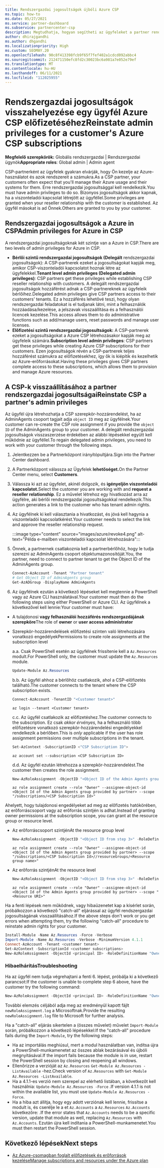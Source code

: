 ```yaml
---
title: Rendszergazdai jogosultságok újbóli Azure CSP
ms.topic: how-to
ms.date: 05/27/2021
ms.service: partner-dashboard
ms.subservice: partnercenter-csp
description: Megtudhatja, hogyan segítheti az ügyfeleket a partner rendszergazdai jogosultságai visszaállításában, hogy a partner segítséget tudjon kérni az ügyfelek Azure CSP kezeléséhez.
author: dhirajgandhi
ms.author: dhgandhi
ms.localizationpriority: High
ms.custom: SEOMAY.20
ms.openlocfilehash: 90c8f413398fcb9f65f7fef402a1cdcd092abbc4
ms.sourcegitcommit: 212471150efc8fd2c30023bc6a981a7e052e79ef
ms.translationtype: MT
ms.contentlocale: hu-HU
ms.lasthandoff: 06/11/2021
ms.locfileid: "112025955"
---
```

# <a name="reinstate-admin-privileges-for-a-customers-azure-csp-subscriptions"></a><span data-ttu-id="d3edf-103">Rendszergazdai jogosultságok visszahelyezése egy ügyfél Azure CSP előfizetéséhez</span><span class="sxs-lookup"><span data-stu-id="d3edf-103">Reinstate admin privileges for a customer's Azure CSP subscriptions</span></span>  

<span data-ttu-id="d3edf-104">**Megfelelő szerepkörök:** Globális rendszergazdai | Rendszergazdai ügynök</span><span class="sxs-lookup"><span data-stu-id="d3edf-104">**Appropriate roles**: Global admin | Admin agent</span></span>

<span data-ttu-id="d3edf-105">CSP-partnerként az ügyfelek gyakran elvárják, hogy Ön kezelje az Azure-használatot és azok rendszereit a számukra.</span><span class="sxs-lookup"><span data-stu-id="d3edf-105">As a CSP partner, your customers often expect that you'll manage their Azure usage and their systems for them.</span></span> <span data-ttu-id="d3edf-106">Erre rendszergazdai jogosultsággal kell rendelkezik.</span><span class="sxs-lookup"><span data-stu-id="d3edf-106">You must have admin privileges to do so.</span></span> <span data-ttu-id="d3edf-107">Bizonyos jogosultságok akkor kapnak, ha a viszonteladói kapcsolat létrejött az ügyféllel.</span><span class="sxs-lookup"><span data-stu-id="d3edf-107">Some privileges are granted when your reseller relationship with the customer is established.</span></span> <span data-ttu-id="d3edf-108">Az ügyfél másokat is ad Önnek.</span><span class="sxs-lookup"><span data-stu-id="d3edf-108">Others are granted to you by your customer.</span></span>

## <a name="admin-privileges-for-azure-in-csp"></a><span data-ttu-id="d3edf-109">Rendszergazdai jogosultságok a Azure in CSP</span><span class="sxs-lookup"><span data-stu-id="d3edf-109">Admin privileges for Azure in CSP</span></span>

<span data-ttu-id="d3edf-110">A rendszergazdai jogosultságoknak két szintje van a Azure in CSP.</span><span class="sxs-lookup"><span data-stu-id="d3edf-110">There are two levels of admin privileges for Azure in CSP.</span></span>

- <span data-ttu-id="d3edf-111">**Bérlői szintű rendszergazdai jogosultságok (Delegált** rendszergazdai jogosultságok): A CSP-partnerek ezeket a jogosultságokat kapják meg, amikor CSP-viszonteladói kapcsolatot hoznak létre az ügyfelekkel.</span><span class="sxs-lookup"><span data-stu-id="d3edf-111">**Tenant level admin privileges (Delegated admin privileges)**:  CSP partners get these privileges while establishing CSP reseller relationship with customers.</span></span> <span data-ttu-id="d3edf-112">A delegált rendszergazdai jogosultságok hozzáférést adnak a CSP-partnereknek az ügyfeleik bérlőihez.</span><span class="sxs-lookup"><span data-stu-id="d3edf-112">Delegated admin privileges give CSP partners access to their customers' tenants.</span></span> <span data-ttu-id="d3edf-113">Ez a hozzáférés lehetővé teszi, hogy olyan rendszergazdai feladatokat is el tudjanak látni, mint a felhasználók hozzáadása/kezelése, a jelszavak visszaállítása és a felhasználói licencek kezelése.</span><span class="sxs-lookup"><span data-stu-id="d3edf-113">This access allows them to do administrative functions such as add/manage users, reset passwords and manage user licenses.</span></span>
- <span data-ttu-id="d3edf-114">**Előfizetési szintű rendszergazdai jogosultságok:** A CSP-partnerek ezeket a jogosultságokat a Azure CSP létrehozásakor kapják meg az ügyfeleik számára.</span><span class="sxs-lookup"><span data-stu-id="d3edf-114">**Subscription level admin privileges**: CSP partners get these privileges while creating Azure CSP subscriptions for their customers.</span></span> <span data-ttu-id="d3edf-115">Ezen jogosultságok révén a CSP-partnerek teljes hozzáférést számukra az előfizetésekhez, így ők is kiépítik és kezelhetik az Azure-erőforrásokat.</span><span class="sxs-lookup"><span data-stu-id="d3edf-115">Having these privileges gives CSP partners complete access to these subscriptions, which allows them to provision and manage Azure resources.</span></span>

## <a name="reinstate-csp-a-partners-admin-privileges"></a><span data-ttu-id="d3edf-116">A CSP-k visszaállításához a partner rendszergazdai jogosultságai</span><span class="sxs-lookup"><span data-stu-id="d3edf-116">Reinstate CSP a partner's admin privileges</span></span>

<span data-ttu-id="d3edf-117">Az ügyfél újra létrehozhatja a CSP szerepkör-hozzárendelést, ha az AdminAgents csoport tagjait adja `object ID` meg az ügyfélnek.</span><span class="sxs-lookup"><span data-stu-id="d3edf-117">Your customer can re-create the CSP role assignment if you provide the `object ID` of the AdminAgents group to your customer.</span></span> <span data-ttu-id="d3edf-118">A delegált rendszergazdai jogosultságok visszaszerzése érdekében az alábbi lépésekkel együtt kell működnie az ügyféllel.</span><span class="sxs-lookup"><span data-stu-id="d3edf-118">To regain delegated admin privileges, you need to work with your customer through the following steps.</span></span>

1. <span data-ttu-id="d3edf-119">Jelentkezzen be a Partnerközpont irányítópultjára.</span><span class="sxs-lookup"><span data-stu-id="d3edf-119">Sign into the Partner Center dashboard.</span></span>

2. <span data-ttu-id="d3edf-120">A Partnerközpont válassza az Ügyfelek **lehetőséget.**</span><span class="sxs-lookup"><span data-stu-id="d3edf-120">On the Partner Center menu, select **Customers**.</span></span>

3. <span data-ttu-id="d3edf-121">Válassza ki azt az ügyfelet, akinél dolgozik, és **igényeljön viszonteladói kapcsolatot.**</span><span class="sxs-lookup"><span data-stu-id="d3edf-121">Select the customer you are working with and **request a reseller relationship**.</span></span> <span data-ttu-id="d3edf-122">Ez a művelet létrehoz egy hivatkozást arra az ügyfélre, aki bérlői rendszergazdai jogosultságokkal rendelkezik.</span><span class="sxs-lookup"><span data-stu-id="d3edf-122">This action generates a link to the customer who has tenant admin rights.</span></span>

4. <span data-ttu-id="d3edf-123">Az ügyfélnek ki kell választania a hivatkozást, és jóvá kell hagynia a viszonteladói kapcsolatkérést.</span><span class="sxs-lookup"><span data-stu-id="d3edf-123">Your customer needs to select the link and approve the reseller relationship request.</span></span>

   :::image type="content" source="images/azure/revoke4.png" alt-text="Példa e-mailben viszonteladói kapcsolat létrehozására":::

5. <span data-ttu-id="d3edf-125">Önnek, a partnernek csatlakoznia kell a partnerbérlőhöz, hogy le tudja szerezni az AdminAgents csoport objektumazonosítóját.</span><span class="sxs-lookup"><span data-stu-id="d3edf-125">You, the partner, need to connect to partner tenant to get the Object ID of the AdminAgents group.</span></span>
  
   ```powershell
   Connect-AzAccount -Tenant "Partner tenant"
   # Get Object ID of AdminAgents group
   Get-AzADGroup -DisplayName AdminAgents
   ```

6. <span data-ttu-id="d3edf-126">Az ügyfélnek ezután a következő lépéseket kell megtennie a PowerShell vagy az Azure CLI használatával.</span><span class="sxs-lookup"><span data-stu-id="d3edf-126">Your customer must then do the following steps using either PowerShell or Azure CLI.</span></span> <span data-ttu-id="d3edf-127">Az ügyfélnek a következővel kell lennie:</span><span class="sxs-lookup"><span data-stu-id="d3edf-127">Your customer must have:</span></span>

- <span data-ttu-id="d3edf-128">A tulajdonosi **vagy felhasználói** **hozzáférés rendszergazdájának szerepköre**</span><span class="sxs-lookup"><span data-stu-id="d3edf-128">The role of **owner** or **user access administrator**</span></span> 
- <span data-ttu-id="d3edf-129">Szerepkör-hozzárendelések előfizetési szinten való létrehozására vonatkozó engedélyek</span><span class="sxs-lookup"><span data-stu-id="d3edf-129">Permissions to create role assignments at the subscription level</span></span>

   <span data-ttu-id="d3edf-130">a.</span><span class="sxs-lookup"><span data-stu-id="d3edf-130">a.</span></span> <span data-ttu-id="d3edf-131">Csak PowerShell esetén az ügyfélnek frissítenie kell a `Az.Resources` modult.</span><span class="sxs-lookup"><span data-stu-id="d3edf-131">For PowerShell only, the customer must update the `Az.Resources` module.</span></span>
   ```powershell
   Update-Module Az.Resources
   ```

   <span data-ttu-id="d3edf-132">b.</span><span class="sxs-lookup"><span data-stu-id="d3edf-132">b.</span></span> <span data-ttu-id="d3edf-133">Az ügyfél ahhoz a bérlőhöz csatlakozik, ahol a CSP-előfizetés található.</span><span class="sxs-lookup"><span data-stu-id="d3edf-133">The customer connects to the tenant where the CSP subscription exists.</span></span>
   ```powershell
   Connect-AzAccount -TenantID "<Customer tenant>"
   ```
   ```azurecli
   az login --tenant <Customer tenant>
   ```

   <span data-ttu-id="d3edf-134">c.</span><span class="sxs-lookup"><span data-stu-id="d3edf-134">c.</span></span> <span data-ttu-id="d3edf-135">Az ügyfél csatlakozik az előfizetéshez.</span><span class="sxs-lookup"><span data-stu-id="d3edf-135">The customer connects to the subscription.</span></span> <span data-ttu-id="d3edf-136">Ez csak *akkor érvényes,* ha a felhasználó több előfizetésre vonatkozó szerepkör-hozzárendelési engedélyekkel rendelkezik a bérlőben.</span><span class="sxs-lookup"><span data-stu-id="d3edf-136">This is *only* applicable if the user has role assignment permissions over multiple subscriptions in the tenant.</span></span>

   ```powershell
   Set-AzContext -SubscriptionID <"CSP Subscription ID">
   ```
   ```azurecli
   az account set --subscription <CSP Subscription ID>
   ```

   <span data-ttu-id="d3edf-137">d.</span><span class="sxs-lookup"><span data-stu-id="d3edf-137">d.</span></span> <span data-ttu-id="d3edf-138">Az ügyfél ezután létrehozza a szerepkör-hozzárendelést.</span><span class="sxs-lookup"><span data-stu-id="d3edf-138">The customer then creates the role assignment.</span></span>
    
   ```powershell
   New-AzRoleAssignment -ObjectID "<Object ID of the Admin Agents group provided by partner>" -RoleDefinitionName "Owner" -Scope "/subscriptions/'<CSP subscription ID>'"
   ```
   ```azurecli
   az role assignment create --role "Owner" --assignee-object-id <Object Id of the Admin Agents group provided by partner> --scope "/subscriptions/<CSP Subscription Id>"
   ```

<span data-ttu-id="d3edf-139">Ahelyett, hogy tulajdonosi engedélyeket ad meg az előfizetés hatókörében, az erőforráscsoport vagy az erőforrás szintjén is adhat.</span><span class="sxs-lookup"><span data-stu-id="d3edf-139">Instead of granting owner permissions at the subscription scope, you can grant at the resource group or resource level.</span></span> 

- <span data-ttu-id="d3edf-140">Az erőforráscsoport szintjén</span><span class="sxs-lookup"><span data-stu-id="d3edf-140">At the resource group level</span></span>

   ```powershell
   New-AzRoleAssignment -ObjectID "<Object ID from step 3>" -RoleDefinitionName Owner -Scope "/subscriptions/'SubscriptionID of CSP subscription'/resourceGroups/'Resource group name'"
   ```
   ```azurecli
   az role assignment create --role "Owner" --assignee-object-id <Object Id of the Admin Agents group provided by partner> --scope "/subscriptions/<CSP Subscription Id>//resourceGroups/<Resource group name>"
   ```

- <span data-ttu-id="d3edf-141">Az erőforrás szintjén</span><span class="sxs-lookup"><span data-stu-id="d3edf-141">At the resource level</span></span>

   ```powershell
   New-AzRoleAssignment -ObjectID "<Object ID from step 3>" -RoleDefinitionName Owner -Scope "<Resource URI>"
   ```
   ```azurecli
   az role assignment create --role "Owner" --assignee-object-id <Object Id of the Admin Agents group provided by partner> --scope "<Resource URI>"
   ```

<span data-ttu-id="d3edf-142">Ha a fenti lépések nem működnek, vagy hibaüzenetet kap a kísérlet során, próbálkozzon a következő "catch-all" eljárással az ügyfél rendszergazdai jogosultságának visszaállításához.</span><span class="sxs-lookup"><span data-stu-id="d3edf-142">If the above steps don't work or you get errors when attempting them, try the following "catch-all" procedure to reinstate admin rights for your customer.</span></span>

```powershell
Install-Module -Name Az.Resources -Force -Verbose
Import-Module -Name Az.Resources -Verbose -MinimumVersion 4.1.1
Connect-AzAccount -Tenant <customer tenant>
Set-AzContext -SubscriptionId <customer subscriptions>
New-AzRoleAssignment -ObjectId <principal ID> -RoleDefinitionName "Owner" -Scope "/subscriptions/<customer subscription>" -ObjectType "ForeignGroup"
```

### <a name="troubleshooting"></a><span data-ttu-id="d3edf-143">Hibaelhárítás</span><span class="sxs-lookup"><span data-stu-id="d3edf-143">Troubleshooting</span></span>

<span data-ttu-id="d3edf-144">Ha az ügyfél nem tudja végrehajtani a fenti 6. lépést, próbálja ki a következő parancsot:</span><span class="sxs-lookup"><span data-stu-id="d3edf-144">If the customer is unable to complete step 6 above, have the customer try the following command:</span></span>

```powershell
New-AzRoleAssignment -ObjectId <principal ID> -RoleDefinitionName "Owner" -Scope "/subscriptions/<costumer subscription>" -ObjectType "ForeignGroup" -Debug > newRoleAssignment.log
```

<span data-ttu-id="d3edf-145">További elemzés céljából adja meg az eredményül kapott fájlt `newRoleAssignment.log` a Microsoftnak.</span><span class="sxs-lookup"><span data-stu-id="d3edf-145">Provide the resulting `newRoleAssignment.log` file to Microsoft for further analysis.</span></span>

<span data-ttu-id="d3edf-146">Ha a "catch-all" eljárás sikertelen a (összes művelet) művelet `Import-Module` során, próbálkozzon a következő lépésekkel:</span><span class="sxs-lookup"><span data-stu-id="d3edf-146">If the "catch-all" procedure fails during the `Import-Module`, try the following steps:</span></span>
- <span data-ttu-id="d3edf-147">Ha az importálás meghiúsul, mert a modul használatban van, indítsa újra a PowerShell-munkamenetet az összes ablak bezárásával és újbóli megnyitásával.</span><span class="sxs-lookup"><span data-stu-id="d3edf-147">If the import fails because the module is in use, restart the PowerShell session by closing and reopening all windows.</span></span>
- <span data-ttu-id="d3edf-148">Ellenőrizze a verzióját az `Az.Resources` `Get-Module Az.Resources -ListAvailable` -hez.</span><span class="sxs-lookup"><span data-stu-id="d3edf-148">Check version of `Az.Resources` with `Get-Module Az.Resources -ListAvailable`.</span></span>
- <span data-ttu-id="d3edf-149">Ha a 4.1.1-es verzió nem szerepel az elérhető listában, a következőt kell használnia: `Update-Module Az.Resources -Force` .</span><span class="sxs-lookup"><span data-stu-id="d3edf-149">If version 4.1.1 is not within the available list, you must use `Update-Module Az.Resources -Force`.</span></span>
- <span data-ttu-id="d3edf-150">Ha a hiba azt állítja, hogy egy adott verziónak kell lennie, frissítse a modult is, és cserélje le a et `Az.Accounts` a `Az.Resources` `Az.Accounts` következőre: .</span><span class="sxs-lookup"><span data-stu-id="d3edf-150">If the error states that `Az.Accounts` needs to be a specific version, update that module as well, replacing `Az.Resources` with `Az.Accounts`.</span></span> <span data-ttu-id="d3edf-151">Ezután újra kell indítania a PowerShell-munkamenetet.</span><span class="sxs-lookup"><span data-stu-id="d3edf-151">You must then restart the PowerShell session.</span></span>


## <a name="next-steps"></a><span data-ttu-id="d3edf-152">Következő lépések</span><span class="sxs-lookup"><span data-stu-id="d3edf-152">Next steps</span></span>

- [<span data-ttu-id="d3edf-153">Az Azure-csomagban foglalt előfizetések és erőforrások kezelése</span><span class="sxs-lookup"><span data-stu-id="d3edf-153">Manage subscriptions and resources under the Azure plan</span></span>](azure-plan-manage.md)
